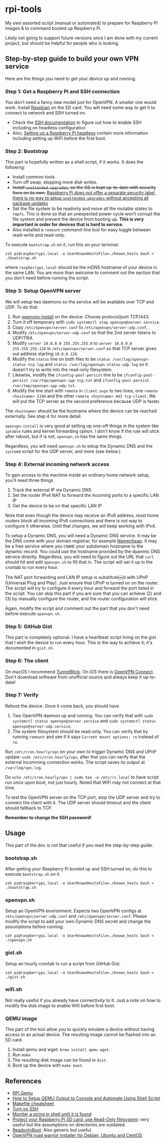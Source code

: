 # rpi-tools

My own assorted script (manual or automated) to prepare for Raspberry Pi images & to command booted up Raspberry Pi.

Likely not going to support future versions once I am done with my current project, but should be helpful for people who is looking.

## Step-by-step guide to build your own VPN service

Here are the things you need to get your device up and running.

### Step 1: Get a Raspberry Pi and SSH connection

You don’t need a fancy new model just for OpenVPN. A smaller one would work. Install [Raspbian](https://www.raspberrypi.org/downloads/raspbian/) on the SD card. You will need some way to get it to connect to network and SSH turned on.

* Check the [SSH documentation](https://www.raspberrypi.org/documentation/remote-access/ssh/) to figure out how to enable SSH including on headless configuration
* Also, [Setting up a Raspberry Pi headless](https://www.raspberrypi.org/documentation/configuration/wireless/headless.md) contain more information including setting up WiFi before the first boot.

### Step 2: Bootstrap

This part is hopefully written as a shell script, if it works. It does the following:

* Install common tools
* Turn off swap, stopping more disk writes.
* ~~Install `unattended-upgrades`, so the OS is kept up-to-date with security fixes on its own.~~ [Raspberry Pi does not offer a separate security label, there is no way to setup `unattended-upgrades` without accepting all package updates](https://www.raspberrypi.org/forums/viewtopic.php?p=1191453&sid=bb8f274806ee652e5fa8efa41f479da8#p1191453)
* Set the file system to be readonly and move all the mutable states to `tmpfs`. This is done so that an unexpected power cycle won’t corrupt the file system and prevent the device from booting up. **This is very important in order for devices that is hard to service.**
* Also installed a `remount` command-line tool for easy toggle between read-write and read-only.

To execute `bootstrap.sh` on it, run this on your terminal:

```
ssh pi@raspberrypi.local -o UserKnownHostsFile=./known_hosts bash < ./bootstrap.sh
```

where `raspberrypi.local` should be the mDNS hostname of your device in the same LAN. You are more than welcome to comment out the section that you don't need before running the script.

### Step 3: Setup OpenVPN server

We will setup two daemons so the service will be available over TCP and UDP.
To do that:

1. Run [openvpn-install](https://github.com/Nyr/openvpn-install) on the device. Choose protocol/port TCP/443.
2. Turn it off temporary with `sudo systemctl stop openvpn@server.service`.
2. Copy `/etc/openvpn/server.conf` to `/etc/openvpn/server-udp.conf`, .
3. Modify `/etc/openvpn/server-udp.conf` so that the 2nd server listens to UDP/1194.
4. Modify `server 10.8.0.0 255.255.255.0` to `server 10.8.0.0 255.255.255.128` in `/etc/openvpn/server.conf` so that TCP server gives out address starting `10.8.0.128`.
5. Modify the `status` line on both files to be `status /var/log/openvpn-status-tcp.log` and `status /var/log/openvpn-status-udp.log` so it doesn't try to write into the read-only filesystem.
6. Likewise, modify the `ifconfig-pool-persist` line to be `ifconfig-pool-persist /var/tmp/openvpn-ipp-tcp.txt` and `ifconfig-pool-persist /var/tmp/openvpn-ipp-udp.txt`.
7. Modify the line start with `remote` in `client.ovpn` to two lines, one `remote <hostname> 1194` and the other `remote <hostname> 443 tcp-client`. We will put the TCP server as the second preference because UDP is faster.

The `<hostname>` should be the hostname where the device can be reached externally. See step 4 for more detail.

`openvpn-install` is very good at setting up one-off things in the system like `iptable` rules and kernel forwarding option. I don't know if the rule will stick after reboot, but if is not, `openvpn.sh` has the same things.

Regardless, you will need `openvpn.sh` to setup the Dynamic DNS and the `systemd` script for the UDP server, and more (see below.)

### Step 4: External incoming network access

To gain access to the machine inside an ordinary home network setup, you'll need three things

1. Track the external IP via Dynamic DNS
2. Set the router IPv4 NAT to forward the incoming ports to a specific LAN IP
3. Get the device to be on that specific LAN IP

Note that even though the device may receive an IPv6 address, most home routers block all incoming IPv6 connections and there is not way to configure it otherwise. Until that changes, we will keep working with IPv4.

To setup a Dynamic DNS, you will need a Dynamic DNS service. It may be the DNS come with your domain registrar, for example [Namecheap](https://www.namecheap.com). It may be a free service where you `CNAME` your subdomain hostname to the dynamic record. You could use the hostname provided by the dyanmic DNS service directly. Regardless, you will need to figure out the URL that `curl` should hit and edit `openvpn.sh` to fill that in. The script will set it up in the crontab to run every hour.

The NAT port forwarding and LAN IP setup is substitute￼d with UPnP (Universal Plug and Play). Just ensure that UPnP is turned on on the router. The script will try to configure it every hour and forward the port listed in the script. You can skip this part if you are sure that you can achieve (2) and (3) by manually configure the router, and the router configuration will stick.

Again, modify the script and comment out the part that you don't need before execute `openvpn.sh`.

### Step 5: GitHub Gist

This part is completely optional. I have a heartbeat script living on the gist that I wish the device to run every hour. This is the way to achieve it; it's documented in `gist.sh`.

### Step 6: The client

On macOS I recommend [TunnelBlick](https://tunnelblick.net). On iOS there is [OpenVPN Connect](https://apps.apple.com/us/app/openvpn-connect/id590379981). Don't download software from unofficial source and always keep it up-to-date!

### Step 7: Verify

Reboot the device. Once it come back, you should have

1. Two OpenVPN daemon up and running. You can verify that with `sudo systemctl status openvpn@server.service` and `sudo systemctl status openvpn@server-udp.service`.
2. The system filesystem should be read-only. You can verify that by running `remount` and see if it says `Current mount options: ro` instead of `rw`.

Run `/etc/cron.hourly/vpn` on your own to trigger Dynamic DNS and UPnP update: `sudo /etc/cron.hourly/vpn`, after that you can verify that the external incomming connection works. The script saves its output at `/var/log/vpn.log`.

Do `echo /etc/cron.hourly/vpn | sudo tee -a /etc/rc.local` to have script run once upon boot, not just hourly. Noted that WiFi may not connect at that time.

To test the OpenVPN server on the TCP port, stop the UDP server and try to connect the client with it. The UDP server should timeout and the client should fallback to TCP.

**Remember to change the SSH password!**

## Usage

This part of the doc is not that useful if you read the step-by-step guide.

### bootstrap.sh

After getting your Raspberry Pi booted up and SSH turned on, do this
to execute `bootstrap.sh` on it.

```
ssh pi@raspberrypi.local -o UserKnownHostsFile=./known_hosts bash < ./bootstrap.sh
```

### openvpn.sh

Setup an OpenVPN environment. Expects two OpenVPN configs at `/etc/openvpn/server-udp.conf` and `/etc/openvpn/server.conf`. Please modify the script to add your own Dynamic DNS secret and change the assumptions before running.

```
ssh pi@raspberrypi.local -o UserKnownHostsFile=./known_hosts bash < ./openvpn.sh
```

### gist.sh

Setup an hourly crontab to run a script from GitHub Gist.

```
ssh pi@raspberrypi.local -o UserKnownHostsFile=./known_hosts bash < ./gist.sh
```

### wifi.sh

Not really useful if you already have connectivity to it. Just a note on how to modify the disk image to enable Wifi before first boot.

### QEMU image

This part of the tool allow you to quickly emulate a device without having access to an actual device.
The resulting image cannot be flashed into an SD card.

1. Install qemu and wget: `brew install qemu wget`.
2. Run `make`
3. The resulting disk image can be found in `dist`.
4. Boot up the device with `make boot`.

## References

* [RPI Qemu](https://gist.github.com/hfreire/5846b7aa4ac9209699ba#gistcomment-2833377)
* [How to Setup QEMU Output to Console and Automate Using Shell Script](https://fadeevab.com/how-to-setup-qemu-output-to-console-and-automate-using-shell-script/)
* [Makefile cheatsheet](https://devhints.io/makefile)
* [Turn on SSH](https://www.raspberrypi.org/documentation/remote-access/ssh/)
* [Moniter a string in shell until it is found](https://superuser.com/a/900134)
* [Protect your Raspberry PI SD card, use Read-Only filesystem](https://hallard.me/raspberry-pi-read-only/): very useful but the assumptions on directories are outdated.
* [ReadonlyRoot](https://wiki.debian.org/ReadonlyRoot): Also generic but useful.
* [OpenVPN road warrior installer for Debian, Ubuntu and CentOS](https://github.com/Nyr/openvpn-install).
